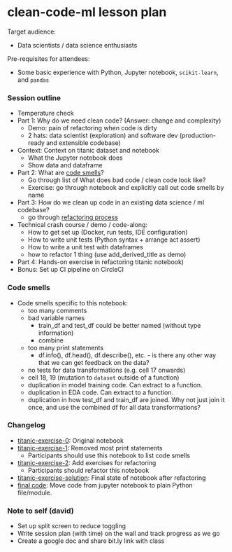 # clean-code-ml lesson plan

Target audience:
- Data scientists / data science enthusiasts

Pre-requisites for attendees:
- Some basic experience with Python, Jupyter notebook, `scikit-learn`, and `pandas`

### Session outline
- Temperature check
- Part 1: Why do we need clean code? (Answer: change and complexity)
    - Demo: pain of refactoring when code is dirty
    - 2 hats: data scientist (exploration) and software dev (production-ready and extensible codebase)
- Context: Context on titanic dataset and notebook
    - What the Jupyter notebook does
    - Show data and dataframe
- Part 2: What are [code smells](./README.md)? 
    - Go through list of What does bad code / clean code look like?
    - Exercise: go through notebook and explicitly call out code smells by name
- Part 3: How do we clean up code in an existing data science / ml codebase?
    - go through [refactoring process](https://david-tan-2.gitbook.io/clean-code-ml/how-to-refactor-a-jupyter-notebook)
- Technical crash course / demo / code-along:
    - How to get set up (Docker, run tests, IDE configuration)
    - How to write unit tests (Python syntax + arrange act assert)
    - How to write a unit test with dataframes
    - how to refactor 1 thing (use add_derived_title as demo)
- Part 4: Hands-on exercise in refactoring titanic notebook)
- Bonus: Set up CI pipeline on CircleCI

### Code smells

- Code smells specific to this notebook:
    - too many comments
    - bad variable names
        - train_df and test_df could be better named (without type information)
        - combine
    - too many print statements
        - df.info(), df.head(), df.describe(), etc. - is there any other way that we can get feedback on the data?
    - no tests for data transformations (e.g. cell 17 onwards)
    - cell 18, 19 (mutation to `dataset` outside of a function)
    - duplication in model training code. Can extract to a function.
    - duplication in EDA code. Can extract to a function.
    - duplication in how test_df and train_df are joined. Why not just join it once, and use the combined df for all data transformations?

### Changelog
- [titanic-exercise-0](https://github.com/davified/clean-code-ml/blob/master/notebooks/titanic-exercise-0.ipynb): Original notebook
- [titanic-exercise-1](https://github.com/davified/clean-code-ml/blob/master/notebooks/titanic-exercise-1.ipynb): Removed most print statements
    - Participants should use this notebook to list code smells
- [titanic-exercise-2](https://github.com/davified/clean-code-ml/blob/master/notebooks/titanic-exercise-2.ipynb): Add exercises for refactoring
    - Participants should refactor this notebook
- [titanic-exercise-solution](https://github.com/davified/clean-code-ml/blob/master/notebooks/titanic-exercise-solution.ipynb): Final state of notebook after refactoring
- [final code](https://github.com/davified/clean-code-ml/blob/master/src/train.py): Move code from jupyter notebook to plain Python file/module.

### Note to self (david)
- Set up split screen to reduce toggling
- Write session plan (with time) on the wall and track progress as we go
- Create a google doc and share bit.ly link with class
